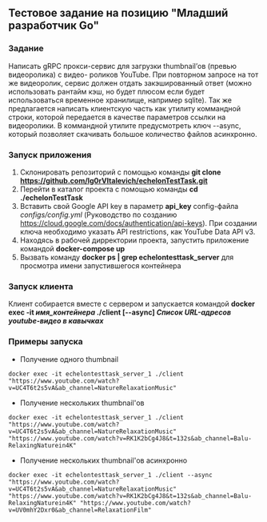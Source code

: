 ## Тестовое задание на позицию "Младший разработчик Go"

### Задание

Написать gRPC прокси-сервис для загрузки thumbnail’ов (превью видеоролика) c видео-
роликов YouTube. При повторном запросе на тот же видеоролик, сервис должен отдать
закэшированный ответ (можно использовать рантайм кэш, но будет плюсом если будет
использоваться временное хранилище, например sqlite). Так же предлагается написать
клиентскую часть как утилиту коммандной строки, которой передается в качестве параметров 
ссылки на видеоролики. В коммандной утилите предусмотреть ключ --async,
который позволяет скачивать большое количество файлов асинхронно.

### Запуск приложения

1. Склонировать репозиторий с помощью команды **git clone https://github.com/Ig0rVItalevich/echelonTestTask.git**
2. Перейти в каталог проекта с помощью команды **cd ./echelonTestTask**
3. Вставить свой Google API key в параметр **api_key** config-файла *configs/config.yml* (Руководство по созданию https://cloud.google.com/docs/authentication/api-keys). При создании ключа необходимо указать API restrictions, как YouTube Data API v3.
4. Находясь в рабочей дирректории проекта, запустить приложение командой **docker-compose up** 
5. Вызвать команду **docker ps | grep echelontesttask_server** для просмотра имени запустившегося контейнера

### Запуск клиента

Клиент собирается вместе с сервером и запускается командой **docker exec -it *имя_контейнера* ./client [--async] *Список URL-адресов *youtube-видео* в кавычках***

### Примеры запуска

- Получение одного thumbnail

```docker exec -it echelontesttask_server_1 ./client "https://www.youtube.com/watch?v=UC4T6t2s5vA&ab_channel=NatureRelaxationMusic"```

- Получение нескольких thumbnail'ов

```docker exec -it echelontesttask_server_1 ./client "https://www.youtube.com/watch?v=UC4T6t2s5vA&ab_channel=NatureRelaxationMusic" "https://www.youtube.com/watch?v=RK1K2bCg4J8&t=132s&ab_channel=Balu-RelaxingNaturein4K"```

- Получение нескольких thumbnail'ов асинхронно

```docker exec -it echelontesttask_server_1 ./client --async  "https://www.youtube.com/watch?v=UC4T6t2s5vA&ab_channel=NatureRelaxationMusic" "https://www.youtube.com/watch?v=RK1K2bCg4J8&t=132s&ab_channel=Balu-RelaxingNaturein4K" "https://www.youtube.com/watch?v=UV0mhY2Dxr0&ab_channel=RelaxationFilm"```






